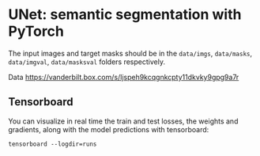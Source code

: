 # UNet: semantic segmentation with PyTorch


The input images and target masks should be in the `data/imgs`, `data/masks`, `data/imgval`, `data/masksval` folders respectively.

Data
https://vanderbilt.box.com/s/ljspeh9kcqgnkcpty11dkvky9gpg9a7r

## Tensorboard
You can visualize in real time the train and test losses, the weights and gradients, along with the model predictions with tensorboard:

`tensorboard --logdir=runs`

